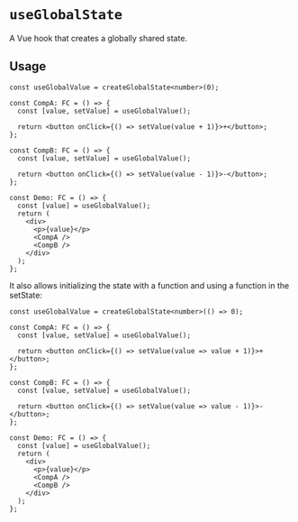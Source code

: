 # `useGlobalState`

A Vue hook that creates a globally shared state.

## Usage

```tsx
const useGlobalValue = createGlobalState<number>(0);

const CompA: FC = () => {
  const [value, setValue] = useGlobalValue();

  return <button onClick={() => setValue(value + 1)}>+</button>;
};

const CompB: FC = () => {
  const [value, setValue] = useGlobalValue();

  return <button onClick={() => setValue(value - 1)}>-</button>;
};

const Demo: FC = () => {
  const [value] = useGlobalValue();
  return (
    <div>
      <p>{value}</p>
      <CompA />
      <CompB />
    </div>
  );
};
```

It also allows initializing the state with a function and using a function in the setState:

```tsx
const useGlobalValue = createGlobalState<number>(() => 0);

const CompA: FC = () => {
  const [value, setValue] = useGlobalValue();

  return <button onClick={() => setValue(value => value + 1)}>+</button>;
};

const CompB: FC = () => {
  const [value, setValue] = useGlobalValue();

  return <button onClick={() => setValue(value => value - 1)}>-</button>;
};

const Demo: FC = () => {
  const [value] = useGlobalValue();
  return (
    <div>
      <p>{value}</p>
      <CompA />
      <CompB />
    </div>
  );
};
```

